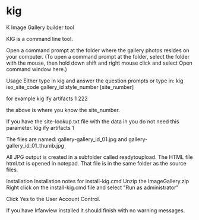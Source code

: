 # kig
K Image Gallery builder tool

KIG is a command line tool.

Open a command prompt at the folder where the gallery photos resides on your computer. (To open a command prompt at the folder, select the folder with the mouse, then hold down shift and right mouse click and select Open command window here.)

Usage
Either type in kig and answer the question prompts or type in:
kig iso_site_code gallery_id style_number [site_number]

for example
kig ify artifacts 1 222

the above is where you know the site_number.

If you have the site-lookup.txt file with the data in you do not need this parameter.
kig ify artifacts 1

The files are named:
gallery-gallery_id_01.jpg and gallery-gallery_id_01_thumb.jpg

All JPG output is created in a subfolder called readytoupload. The HTML file html.txt is opened in notepad. That file is in the same folder as the source files.

Installation
Installation notes for install-kig.cmd
Unzip the ImageGallery.zip
Right click on the install-kig.cmd file and select "Run as administrator"
 

Click Yes to the User Account Control.


If you have Irfanview installed it should finish with no warning messages.


